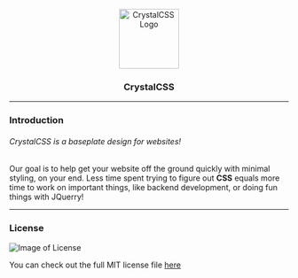 <p align="center">
  <img src="https://raw.githack.com/crystalcss/crystalcss/master/.github/crystalcss-tiny.jpg" width="108" height="108" alt="CrystalCSS Logo">
</p>

<h3 align="center">
  CrystalCSS
</h3>

---
### Introduction
###### CrystalCSS is a baseplate design for websites!

Our goal is to help get your website off the ground quickly with minimal styling, on your end. Less time spent trying to figure out **CSS** equals more time to work on important things, like backend development, or doing fun things with JQuerry!

---
### License

![Image of License](https://raw.githack.com/crystalcss/crystalcss/master/.github/license.png)

You can check out the full MIT license file [here](https://github.com/crystalcss/crystalcss/blob/master/LICENSE)

